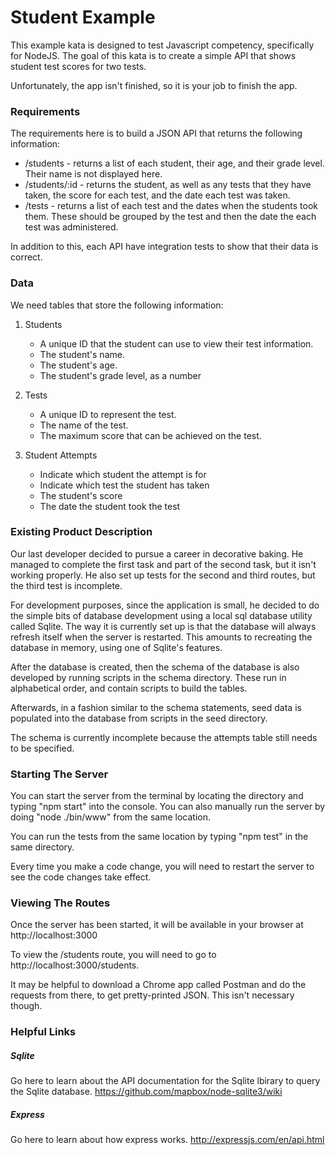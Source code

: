 # Student Example

This example kata is designed to test Javascript competency, specifically for NodeJS.
The goal of this kata is to create a simple API that shows student test scores for two tests.

Unfortunately, the app isn't finished, so it is your job to finish the app.

### Requirements

The requirements here is to build a JSON API that returns the following information:

* /students - returns a list of each student, their age, and their grade level. Their name is not displayed here.
* /students/:id - returns the student, as well as any tests that they have taken, the score for each test, and the date each test was taken.
* /tests - returns a list of each test and the dates when the students took them. These should be grouped by the test and then the date the each test was administered.

In addition to this, each API have integration tests to show that their data is correct.


### Data
We need tables that store the following information:

1. Students
    * A unique ID that the student can use to view their test information.
    * The student's name.
    * The student's age.
    * The student's grade level, as a number

2. Tests
    * A unique ID to represent the test.
    * The name of the test.
    * The maximum score that can be achieved on the test.

3. Student Attempts
    * Indicate which student the attempt is for
    * Indicate which test the student has taken
    * The student's score
    * The date the student took the test

### Existing Product Description

Our last developer decided to pursue a career in decorative baking. He managed to complete the first task
and part of the second task, but it isn't working properly. He also set up tests for the second and third
routes, but the third test is incomplete.

For development purposes, since the application is small, he decided to do the simple bits of
database development using a local sql database utility called Sqlite. The way it is currently set up
is that the database will always refresh itself when the server is restarted. This amounts to recreating
the database in memory, using one of Sqlite's features.

After the database is created, then the schema of the database is also developed by running scripts
in the schema directory. These run in alphabetical order, and contain scripts to build the tables.

Afterwards, in a fashion similar to the schema statements, seed data is populated into the database
from scripts in the seed directory.

The schema is currently incomplete because the attempts table still needs to be specified.

### Starting The Server

You can start the server from the terminal by locating the directory and typing "npm start" into the console.
You can also manually run the server by doing "node ./bin/www" from the same location.

You can run the tests from the same location by typing "npm test" in the same directory.

Every time you make a code change, you will need to restart the server to see the code changes take effect.

### Viewing The Routes

Once the server has been started, it will be available in your browser at http://localhost:3000

To view the /students route, you will need to go to http://localhost:3000/students.

It may be helpful to download a Chrome app called Postman and do the requests from there,
to get pretty-printed JSON. This isn't necessary though.

### Helpful Links

##### Sqlite
Go here to learn about the API documentation for the Sqlite lbirary to query the Sqlite database.
https://github.com/mapbox/node-sqlite3/wiki

##### Express
Go here to learn about how express works.
http://expressjs.com/en/api.html